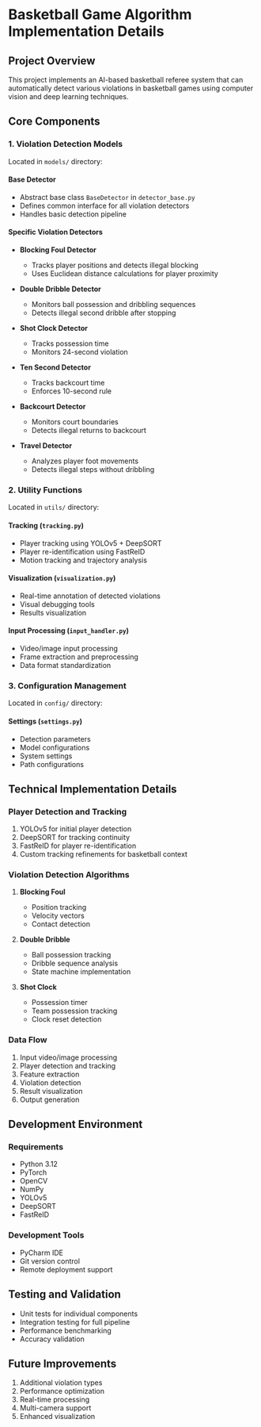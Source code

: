 # Basketball Game Algorithm Implementation Details

## Project Overview
This project implements an AI-based basketball referee system that can automatically detect various violations in basketball games using computer vision and deep learning techniques.

## Core Components

### 1. Violation Detection Models
Located in `models/` directory:

#### Base Detector
- Abstract base class `BaseDetector` in `detector_base.py`
- Defines common interface for all violation detectors
- Handles basic detection pipeline

#### Specific Violation Detectors
- **Blocking Foul Detector**
  - Tracks player positions and detects illegal blocking
  - Uses Euclidean distance calculations for player proximity
  
- **Double Dribble Detector**
  - Monitors ball possession and dribbling sequences
  - Detects illegal second dribble after stopping
  
- **Shot Clock Detector**
  - Tracks possession time
  - Monitors 24-second violation
  
- **Ten Second Detector**
  - Tracks backcourt time
  - Enforces 10-second rule
  
- **Backcourt Detector**
  - Monitors court boundaries
  - Detects illegal returns to backcourt
  
- **Travel Detector**
  - Analyzes player foot movements
  - Detects illegal steps without dribbling

### 2. Utility Functions
Located in `utils/` directory:

#### Tracking (`tracking.py`)
- Player tracking using YOLOv5 + DeepSORT
- Player re-identification using FastReID
- Motion tracking and trajectory analysis

#### Visualization (`visualization.py`)
- Real-time annotation of detected violations
- Visual debugging tools
- Results visualization

#### Input Processing (`input_handler.py`)
- Video/image input processing
- Frame extraction and preprocessing
- Data format standardization

### 3. Configuration Management
Located in `config/` directory:

#### Settings (`settings.py`)
- Detection parameters
- Model configurations
- System settings
- Path configurations

## Technical Implementation Details

### Player Detection and Tracking
1. YOLOv5 for initial player detection
2. DeepSORT for tracking continuity
3. FastReID for player re-identification
4. Custom tracking refinements for basketball context

### Violation Detection Algorithms
1. **Blocking Foul**
   - Position tracking
   - Velocity vectors
   - Contact detection
   
2. **Double Dribble**
   - Ball possession tracking
   - Dribble sequence analysis
   - State machine implementation
   
3. **Shot Clock**
   - Possession timer
   - Team possession tracking
   - Clock reset detection

### Data Flow
1. Input video/image processing
2. Player detection and tracking
3. Feature extraction
4. Violation detection
5. Result visualization
6. Output generation

## Development Environment

### Requirements
- Python 3.12
- PyTorch
- OpenCV
- NumPy
- YOLOv5
- DeepSORT
- FastReID

### Development Tools
- PyCharm IDE
- Git version control
- Remote deployment support

## Testing and Validation
- Unit tests for individual components
- Integration testing for full pipeline
- Performance benchmarking
- Accuracy validation

## Future Improvements
1. Additional violation types
2. Performance optimization
3. Real-time processing
4. Multi-camera support
5. Enhanced visualization
